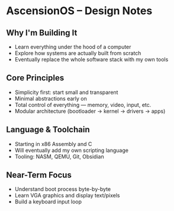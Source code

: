 # AscensionOS – Design Notes

## Why I'm Building It
- Learn everything under the hood of a computer
- Explore how systems are actually built from scratch
- Eventually replace the whole software stack with my own tools

## Core Principles
- Simplicity first: start small and transparent
- Minimal abstractions early on
- Total control of everything — memory, video, input, etc.
- Modular architecture (bootloader → kernel → drivers → apps)

## Language & Toolchain
- Starting in x86 Assembly and C
- Will eventually add my own scripting language
- Tooling: NASM, QEMU, Git, Obsidian

## Near-Term Focus
- Understand boot process byte-by-byte
- Learn VGA graphics and display text/pixels
- Build a keyboard input loop
